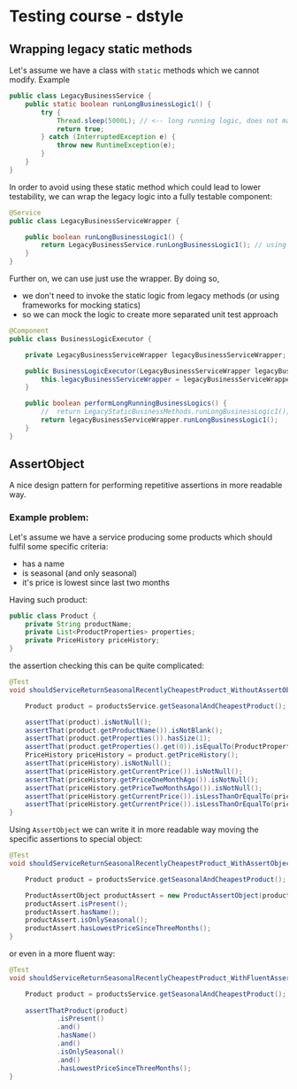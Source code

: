 # Testing course - dstyle

## Wrapping legacy static methods
Let's assume we have a class with `static` methods which we cannot modify. Example

```java
public class LegacyBusinessService {
    public static boolean runLongBusinessLogic1() {
        try {
            Thread.sleep(5000L); // <-- long running logic, does not matter
            return true;
        } catch (InterruptedException e) {
            throw new RuntimeException(e);
        }
    }
}
```

In order to avoid using these static method which could lead to lower testability, we can wrap the legacy logic into a fully testable component: 

```java
@Service
public class LegacyBusinessServiceWrapper {

    public boolean runLongBusinessLogic1() {
        return LegacyBusinessService.runLongBusinessLogic1(); // using static method but wrapping it in a normal component
    }
}
```

Further on, we can use just use the wrapper. By doing so, 
* we don't need to invoke the static logic from legacy methods (or using frameworks for mocking statics)
* so we can mock the logic to create more separated unit test approach

```java
@Component
public class BusinessLogicExecutor {

    private LegacyBusinessServiceWrapper legacyBusinessServiceWrapper;

    public BusinessLogicExecutor(LegacyBusinessServiceWrapper legacyBusinessServiceWrapper) {
        this.legacyBusinessServiceWrapper = legacyBusinessServiceWrapper;
    }

    public boolean performLongRunningBusinessLogics() {
        //  return LegacyStaticBusinessMethods.runLongBusinessLogic1();
        return legacyBusinessServiceWrapper.runLongBusinessLogic1();
    }
}
```

## AssertObject

A nice design pattern for performing repetitive assertions in more readable way. 

### Example problem: 

Let's assume we have a service producing some products which should fulfil some specific criteria: 
* has a name
* is seasonal (and only seasonal)
* it's price is lowest since last two months

Having such product: 
```java
public class Product {
    private String productName;
    private List<ProductProperties> properties;
    private PriceHistory priceHistory;
}
```

the assertion checking this can be quite complicated:
```java
@Test
void shouldServiceReturnSeasonalRecentlyCheapestProduct_WithoutAssertObject() {

    Product product = productsService.getSeasonalAndCheapestProduct();

    assertThat(product).isNotNull();
    assertThat(product.getProductName()).isNotBlank();
    assertThat(product.getProperties()).hasSize(1);
    assertThat(product.getProperties().get(0)).isEqualTo(ProductProperties.SEASONAL);
    PriceHistory priceHistory = product.getPriceHistory();
    assertThat(priceHistory).isNotNull();
    assertThat(priceHistory.getCurrentPrice()).isNotNull();
    assertThat(priceHistory.getPriceOneMonthAgo()).isNotNull();
    assertThat(priceHistory.getPriceTwoMonthsAgo()).isNotNull();
    assertThat(priceHistory.getCurrentPrice()).isLessThanOrEqualTo(priceHistory.getPriceOneMonthAgo());
    assertThat(priceHistory.getCurrentPrice()).isLessThanOrEqualTo(priceHistory.getPriceTwoMonthsAgo());
}
```

Using `AssertObject` we can write it in more readable way moving the specific assertions to special object: 

```java
@Test
void shouldServiceReturnSeasonalRecentlyCheapestProduct_WithAssertObject() {

    Product product = productsService.getSeasonalAndCheapestProduct();

    ProductAssertObject productAssert = new ProductAssertObject(product);
    productAssert.isPresent();
    productAssert.hasName();
    productAssert.isOnlySeasonal();
    productAssert.hasLowestPriceSinceThreeMonths();
}
```
or even in a more fluent way:

```java
@Test
void shouldServiceReturnSeasonalRecentlyCheapestProduct_WithFluentAssertObject() {

    Product product = productsService.getSeasonalAndCheapestProduct();
    
    assertThatProduct(product)
            .isPresent()
            .and()
            .hasName()
            .and()
            .isOnlySeasonal()
            .and()
            .hasLowestPriceSinceThreeMonths();
}
```

